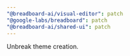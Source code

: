 ```yaml
---
"@breadboard-ai/visual-editor": patch
"@google-labs/breadboard": patch
"@breadboard-ai/shared-ui": patch
---
```


Unbreak theme creation.
